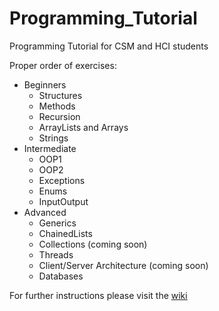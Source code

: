 # Programming_Tutorial
Programming Tutorial for CSM and HCI students  

Proper order of exercises:
* Beginners
  * Structures
   * Methods
  * Recursion
  * ArrayLists and Arrays
  * Strings
* Intermediate
  * OOP1 
  * OOP2 
  * Exceptions 
  * Enums 
  * InputOutput
* Advanced
  * Generics 
  * ChainedLists
  * Collections (coming soon)
  * Threads
  * Client/Server Architecture (coming soon)
  * Databases
 

For further instructions please visit the [wiki](https://github.com/NaNaDi/Programming_Tutorial/wiki)
